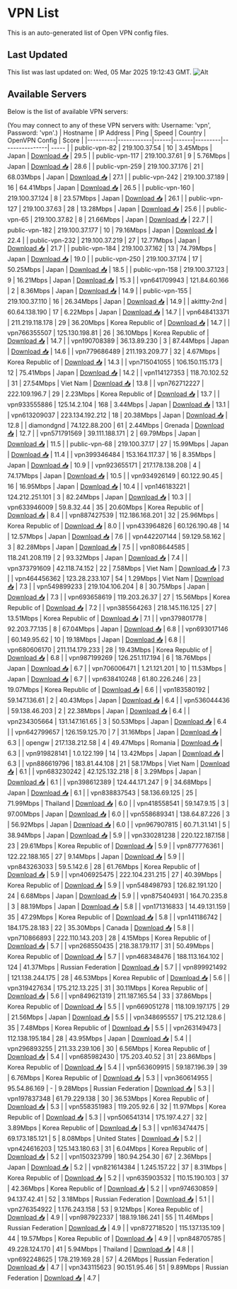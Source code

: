 # VPN List

This is an auto-generated list of Open VPN config files.

## Last Updated

This list was last updated on: Wed, 05 Mar 2025 19:12:43 GMT.
![Alt](https://repobeats.axiom.co/api/embed/186b98318ef1479477931607c1ad7d823f12451f.svg "Repobeats analytics image")

## Available Servers

Below is the list of available VPN servers:

(You may connect to any of these VPN servers with: Username: 'vpn', Password: 'vpn'.)
| Hostname | IP Address | Ping | Speed | Country | OpenVPN Config | Score |
|----------|------------|------|-------|---------|----------------| ----- |
| public-vpn-82 | 219.100.37.54 | 10 | 3.45Mbps | Japan | [Download 📥](./configs/server_0_JP.ovpn) | 29.5 |
| public-vpn-117 | 219.100.37.61 | 9 | 5.76Mbps | Japan | [Download 📥](./configs/server_1_JP.ovpn) | 28.6 |
| public-vpn-259 | 219.100.37.176 | 21 | 68.03Mbps | Japan | [Download 📥](./configs/server_2_JP.ovpn) | 27.1 |
| public-vpn-242 | 219.100.37.189 | 16 | 64.41Mbps | Japan | [Download 📥](./configs/server_3_JP.ovpn) | 26.5 |
| public-vpn-160 | 219.100.37.124 | 8 | 23.57Mbps | Japan | [Download 📥](./configs/server_4_JP.ovpn) | 26.1 |
| public-vpn-127 | 219.100.37.63 | 28 | 13.28Mbps | Japan | [Download 📥](./configs/server_5_JP.ovpn) | 25.6 |
| public-vpn-65 | 219.100.37.82 | 8 | 21.66Mbps | Japan | [Download 📥](./configs/server_6_JP.ovpn) | 22.7 |
| public-vpn-182 | 219.100.37.177 | 10 | 79.16Mbps | Japan | [Download 📥](./configs/server_7_JP.ovpn) | 22.4 |
| public-vpn-232 | 219.100.37.219 | 27 | 12.77Mbps | Japan | [Download 📥](./configs/server_8_JP.ovpn) | 21.7 |
| public-vpn-184 | 219.100.37.162 | 13 | 74.79Mbps | Japan | [Download 📥](./configs/server_9_JP.ovpn) | 19.0 |
| public-vpn-250 | 219.100.37.174 | 17 | 50.25Mbps | Japan | [Download 📥](./configs/server_10_JP.ovpn) | 18.5 |
| public-vpn-158 | 219.100.37.123 | 9 | 16.21Mbps | Japan | [Download 📥](./configs/server_11_JP.ovpn) | 15.3 |
| vpn641709943 | 121.84.60.166 | 2 | 8.36Mbps | Japan | [Download 📥](./configs/server_12_JP.ovpn) | 14.9 |
| public-vpn-155 | 219.100.37.110 | 16 | 26.34Mbps | Japan | [Download 📥](./configs/server_13_JP.ovpn) | 14.9 |
| akittty-2nd | 60.64.138.190 | 17 | 6.22Mbps | Japan | [Download 📥](./configs/server_14_JP.ovpn) | 14.7 |
| vpn648413371 | 211.219.118.178 | 29 | 36.20Mbps | Korea Republic of | [Download 📥](./configs/server_15_KR.ovpn) | 14.7 |
| vpn766355507 | 125.130.198.81 | 26 | 36.10Mbps | Korea Republic of | [Download 📥](./configs/server_16_KR.ovpn) | 14.7 |
| vpn190708389 | 36.13.89.230 | 3 | 87.44Mbps | Japan | [Download 📥](./configs/server_17_JP.ovpn) | 14.6 |
| vpn779686489 | 211.193.209.77 | 32 | 4.67Mbps | Korea Republic of | [Download 📥](./configs/server_18_KR.ovpn) | 14.3 |
| vpn715041055 | 106.150.115.173 | 12 | 75.41Mbps | Japan | [Download 📥](./configs/server_19_JP.ovpn) | 14.2 |
| vpn114127353 | 118.70.102.52 | 31 | 27.54Mbps | Viet Nam | [Download 📥](./configs/server_20_VN.ovpn) | 13.8 |
| vpn762712227 | 222.109.196.7 | 29 | 2.23Mbps | Korea Republic of | [Download 📥](./configs/server_21_KR.ovpn) | 13.7 |
| vpn933555886 | 125.14.2.104 | 168 | 3.44Mbps | Japan | [Download 📥](./configs/server_22_JP.ovpn) | 13.1 |
| vpn613209037 | 223.134.192.212 | 18 | 20.38Mbps | Japan | [Download 📥](./configs/server_23_JP.ovpn) | 12.8 |
| diamondgnd | 74.122.88.200 | 61 | 2.44Mbps | Grenada | [Download 📥](./configs/server_24_GD.ovpn) | 12.7 |
| vpn571791569 | 39.111.188.171 | 2 | 69.79Mbps | Japan | [Download 📥](./configs/server_25_JP.ovpn) | 11.5 |
| public-vpn-68 | 219.100.37.17 | 27 | 15.99Mbps | Japan | [Download 📥](./configs/server_26_JP.ovpn) | 11.4 |
| vpn399346484 | 153.164.117.37 | 16 | 8.35Mbps | Japan | [Download 📥](./configs/server_27_JP.ovpn) | 10.9 |
| vpn923655171 | 217.178.138.208 | 4 | 74.17Mbps | Japan | [Download 📥](./configs/server_28_JP.ovpn) | 10.5 |
| vpn934926149 | 60.122.90.45 | 16 | 16.95Mbps | Japan | [Download 📥](./configs/server_29_JP.ovpn) | 10.4 |
| vpn146183221 | 124.212.251.101 | 3 | 82.24Mbps | Japan | [Download 📥](./configs/server_30_JP.ovpn) | 10.3 |
| vpn633946009 | 59.8.32.44 | 35 | 20.60Mbps | Korea Republic of | [Download 📥](./configs/server_31_KR.ovpn) | 8.4 |
| vpn887427539 | 112.186.168.201 | 32 | 25.96Mbps | Korea Republic of | [Download 📥](./configs/server_32_KR.ovpn) | 8.0 |
| vpn433964826 | 60.126.190.48 | 14 | 12.57Mbps | Japan | [Download 📥](./configs/server_33_JP.ovpn) | 7.6 |
| vpn442207144 | 59.129.58.162 | 3 | 82.28Mbps | Japan | [Download 📥](./configs/server_34_JP.ovpn) | 7.5 |
| vpn808644585 | 118.241.208.119 | 2 | 93.32Mbps | Japan | [Download 📥](./configs/server_35_JP.ovpn) | 7.4 |
| vpn373791609 | 42.118.74.152 | 22 | 7.58Mbps | Viet Nam | [Download 📥](./configs/server_36_VN.ovpn) | 7.3 |
| vpn464456362 | 123.28.233.107 | 54 | 1.29Mbps | Viet Nam | [Download 📥](./configs/server_37_VN.ovpn) | 7.3 |
| vpn549899233 | 219.104.106.204 | 8 | 30.75Mbps | Japan | [Download 📥](./configs/server_38_JP.ovpn) | 7.3 |
| vpn693658619 | 119.203.26.37 | 27 | 15.56Mbps | Korea Republic of | [Download 📥](./configs/server_39_KR.ovpn) | 7.2 |
| vpn385564263 | 218.145.116.125 | 27 | 13.51Mbps | Korea Republic of | [Download 📥](./configs/server_40_KR.ovpn) | 7.1 |
| vpn379801778 | 92.203.77.135 | 8 | 67.04Mbps | Japan | [Download 📥](./configs/server_41_JP.ovpn) | 6.8 |
| vpn693017146 | 60.149.95.62 | 10 | 19.18Mbps | Japan | [Download 📥](./configs/server_42_JP.ovpn) | 6.8 |
| vpn680606170 | 211.114.179.233 | 28 | 19.43Mbps | Korea Republic of | [Download 📥](./configs/server_43_KR.ovpn) | 6.8 |
| vpn987199269 | 126.251.117.194 | 6 | 18.76Mbps | Japan | [Download 📥](./configs/server_44_JP.ovpn) | 6.7 |
| vpn706006471 | 1.21.121.201 | 10 | 11.53Mbps | Japan | [Download 📥](./configs/server_45_JP.ovpn) | 6.7 |
| vpn638410248 | 61.80.226.246 | 23 | 19.07Mbps | Korea Republic of | [Download 📥](./configs/server_46_KR.ovpn) | 6.6 |
| vpn183580192 | 59.147.136.61 | 2 | 40.43Mbps | Japan | [Download 📥](./configs/server_47_JP.ovpn) | 6.4 |
| vpn536044436 | 59.138.46.203 | 2 | 22.38Mbps | Japan | [Download 📥](./configs/server_48_JP.ovpn) | 6.4 |
| vpn234305664 | 131.147.161.65 | 3 | 50.53Mbps | Japan | [Download 📥](./configs/server_49_JP.ovpn) | 6.4 |
| vpn642799657 | 126.159.125.70 | 7 | 31.16Mbps | Japan | [Download 📥](./configs/server_50_JP.ovpn) | 6.3 |
| opengw | 217.138.212.58 | 4 | 49.47Mbps | Romania | [Download 📥](./configs/server_51_RO.ovpn) | 6.3 |
| vpn919828141 | 1.0.122.199 | 14 | 13.42Mbps | Japan | [Download 📥](./configs/server_52_JP.ovpn) | 6.3 |
| vpn886619796 | 183.81.44.108 | 21 | 58.17Mbps | Viet Nam | [Download 📥](./configs/server_53_VN.ovpn) | 6.1 |
| vpn683230242 | 42.125.132.218 | 8 | 3.29Mbps | Japan | [Download 📥](./configs/server_54_JP.ovpn) | 6.1 |
| vpn398612389 | 124.44.171.247 | 9 | 34.68Mbps | Japan | [Download 📥](./configs/server_55_JP.ovpn) | 6.1 |
| vpn838837543 | 58.136.69.125 | 25 | 71.99Mbps | Thailand | [Download 📥](./configs/server_56_TH.ovpn) | 6.0 |
| vpn418558541 | 59.147.9.15 | 3 | 97.00Mbps | Japan | [Download 📥](./configs/server_57_JP.ovpn) | 6.0 |
| vpn558689341 | 138.64.87.226 | 3 | 56.92Mbps | Japan | [Download 📥](./configs/server_58_JP.ovpn) | 6.0 |
| vpn967907815 | 60.71.31.141 | 5 | 38.94Mbps | Japan | [Download 📥](./configs/server_59_JP.ovpn) | 5.9 |
| vpn330281238 | 220.122.187.158 | 23 | 29.61Mbps | Korea Republic of | [Download 📥](./configs/server_60_KR.ovpn) | 5.9 |
| vpn877776361 | 122.22.188.165 | 27 | 9.14Mbps | Japan | [Download 📥](./configs/server_61_JP.ovpn) | 5.9 |
| vpn843263033 | 59.5.142.6 | 28 | 61.76Mbps | Korea Republic of | [Download 📥](./configs/server_62_KR.ovpn) | 5.9 |
| vpn406925475 | 222.104.231.215 | 27 | 40.39Mbps | Korea Republic of | [Download 📥](./configs/server_63_KR.ovpn) | 5.9 |
| vpn548498793 | 126.82.191.120 | 24 | 6.68Mbps | Japan | [Download 📥](./configs/server_64_JP.ovpn) | 5.9 |
| vpn875404931 | 164.70.235.8 | 3 | 88.19Mbps | Japan | [Download 📥](./configs/server_65_JP.ovpn) | 5.8 |
| vpn171316833 | 14.49.131.159 | 35 | 47.29Mbps | Korea Republic of | [Download 📥](./configs/server_66_KR.ovpn) | 5.8 |
| vpn141186742 | 184.175.28.183 | 22 | 35.30Mbps | Canada | [Download 📥](./configs/server_67_CA.ovpn) | 5.8 |
| vpn710866893 | 222.110.143.203 | 28 | 4.15Mbps | Korea Republic of | [Download 📥](./configs/server_68_KR.ovpn) | 5.7 |
| vpn268550435 | 218.38.179.117 | 31 | 50.49Mbps | Korea Republic of | [Download 📥](./configs/server_69_KR.ovpn) | 5.7 |
| vpn468348476 | 188.113.164.102 | 124 | 41.37Mbps | Russian Federation | [Download 📥](./configs/server_70_RU.ovpn) | 5.7 |
| vpn899921492 | 121.138.244.175 | 28 | 46.53Mbps | Korea Republic of | [Download 📥](./configs/server_71_KR.ovpn) | 5.6 |
| vpn319427634 | 175.212.13.225 | 31 | 30.11Mbps | Korea Republic of | [Download 📥](./configs/server_72_KR.ovpn) | 5.6 |
| vpn849621319 | 211.187.165.54 | 33 | 37.86Mbps | Korea Republic of | [Download 📥](./configs/server_73_KR.ovpn) | 5.5 |
| vpn669051278 | 118.109.197.175 | 29 | 21.56Mbps | Japan | [Download 📥](./configs/server_74_JP.ovpn) | 5.5 |
| vpn348695557 | 175.212.128.6 | 35 | 7.48Mbps | Korea Republic of | [Download 📥](./configs/server_75_KR.ovpn) | 5.5 |
| vpn263149473 | 112.138.195.184 | 28 | 43.95Mbps | Japan | [Download 📥](./configs/server_76_JP.ovpn) | 5.4 |
| vpn296893255 | 211.33.239.106 | 30 | 6.56Mbps | Korea Republic of | [Download 📥](./configs/server_77_KR.ovpn) | 5.4 |
| vpn685982430 | 175.203.40.52 | 31 | 23.86Mbps | Korea Republic of | [Download 📥](./configs/server_78_KR.ovpn) | 5.4 |
| vpn563609915 | 59.187.196.39 | 39 | 6.76Mbps | Korea Republic of | [Download 📥](./configs/server_79_KR.ovpn) | 5.3 |
| vpn360614955 | 95.54.86.169 | - | 9.28Mbps | Russian Federation | [Download 📥](./configs/server_80_RU.ovpn) | 5.3 |
| vpn197837348 | 61.79.229.138 | 30 | 36.53Mbps | Korea Republic of | [Download 📥](./configs/server_81_KR.ovpn) | 5.3 |
| vpn558351983 | 119.205.92.6 | 32 | 11.97Mbps | Korea Republic of | [Download 📥](./configs/server_82_KR.ovpn) | 5.3 |
| vpn506541314 | 175.197.4.27 | 32 | 3.89Mbps | Korea Republic of | [Download 📥](./configs/server_83_KR.ovpn) | 5.3 |
| vpn163474475 | 69.173.185.121 | 5 | 8.08Mbps | United States | [Download 📥](./configs/server_84_US.ovpn) | 5.2 |
| vpn424616203 | 125.143.180.63 | 31 | 6.04Mbps | Korea Republic of | [Download 📥](./configs/server_85_KR.ovpn) | 5.2 |
| vpn150323799 | 180.94.254.30 | 67 | 2.36Mbps | Japan | [Download 📥](./configs/server_86_JP.ovpn) | 5.2 |
| vpn821614384 | 1.245.157.22 | 37 | 8.31Mbps | Korea Republic of | [Download 📥](./configs/server_87_KR.ovpn) | 5.2 |
| vpn635903532 | 110.15.190.103 | 37 | 42.36Mbps | Korea Republic of | [Download 📥](./configs/server_88_KR.ovpn) | 5.2 |
| vpn974630859 | 94.137.42.41 | 52 | 3.18Mbps | Russian Federation | [Download 📥](./configs/server_89_RU.ovpn) | 5.1 |
| vpn276354922 | 1.176.243.158 | 53 | 9.12Mbps | Korea Republic of | [Download 📥](./configs/server_90_KR.ovpn) | 4.9 |
| vpn987922337 | 188.19.186.241 | 55 | 11.46Mbps | Russian Federation | [Download 📥](./configs/server_91_RU.ovpn) | 4.9 |
| vpn872718520 | 115.137.135.109 | 44 | 19.57Mbps | Korea Republic of | [Download 📥](./configs/server_92_KR.ovpn) | 4.9 |
| vpn848705785 | 49.228.124.170 | 41 | 5.94Mbps | Thailand | [Download 📥](./configs/server_93_TH.ovpn) | 4.8 |
| vpn692248625 | 178.219.169.28 | 57 | 4.26Mbps | Russian Federation | [Download 📥](./configs/server_94_RU.ovpn) | 4.7 |
| vpn343115623 | 90.151.95.46 | 51 | 9.89Mbps | Russian Federation | [Download 📥](./configs/server_95_RU.ovpn) | 4.7 |
